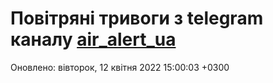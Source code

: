 # Повітряні тривоги з telegram каналу [air_alert_ua](https://t.me/air_alert_ua)

Оновлено:
вівторок, 12 квітня 2022 15:00:03 +0300

